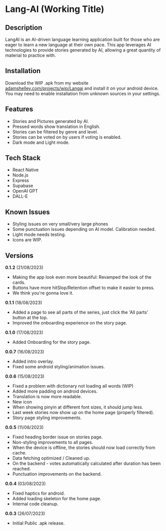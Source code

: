 # Lang-AI (Working Title)

## Description
LangAI is an AI-driven language learning application built for those who are eager to learn a new language at their own pace. This app leverages AI technologies to provide stories generated by AI, allowing a great quantity of material to practice with. 


## Installation
Download the WIP .apk from my website [adamshelley.com/projects/wip/Langai](https://adamshelley.com/projects/wip/Langai) and install it on your android device. You may need to enable installation from unknown sources in your settings.

## Features
- Stories and Pictures generated by AI.
- Pressed words show translation in English.
- Stories can be filtered by genre and level.
- Stories can be voted on by users if voting is enabled.
- Dark mode and Light mode.

## Tech Stack
- React Native
- Node.js
- Express
- Supabase
- OpenAI GPT
- DALL-E

## Known Issues
- Styling issues on very small/very large phones
- Some punctuation issues depending on AI model. Calibration needed.
- Light mode needs testing. 
- Icons are WIP.

## Versions


**0.1.2** (21/08/2023)
- Making the app look even more beautiful: Revamped the look of the cards.
- Buttons have more hitSlop/Retention offset to make it easier to press.
- We think you're gonna love it.

**0.1.1** (18/08/2023)
- Added a page to see all parts of the series, just click the 'All parts' button at the top.
- Improved the onboarding experience on the story page. 
 
**0.1.0** (17/08/2023)
- Added Onboarding for the story page.

**0.0.7** (16/08/2023)
- Added intro overlay.
- Fixed some android styling/animation issues.

**0.0.6** (15/08/2023)
- Fixed a problem with dictionary not loading all words (WIP)
- Added more padding on android devices.
- Translation is now more readable.
- New icon
- When showing pinyin at different font sizes, it should jump less.
- Last week stories now show up on the home page (properly filtered).
- Story page styling improvements.


**0.0.5** (11/08/2023)
- Fixed heading border issue on stories page.
- Non-styling improvements to all pages.
- When the device is offline, the stories should now load correctly from cache.
- Data fetching optimized / Cleaned up. 
- On the backend - votes automatically calculated after duration has been reached. 
- Punctuation improvements on the backend. 


**0.0.4** (03/08/2023)
- Fixed haptics for android.
- Added loading skeleton for the home page.
- Internal code cleanup.

**0.0.3** (26/07/2023)
- Initial Public .apk release.




